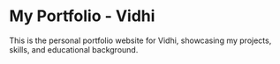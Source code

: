 # My Portfolio - Vidhi

This is the personal portfolio website for Vidhi, showcasing my projects, skills, and educational background.